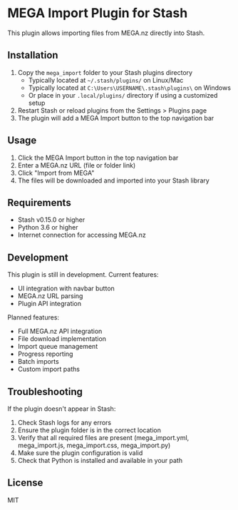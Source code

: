 # MEGA Import Plugin for Stash

This plugin allows importing files from MEGA.nz directly into Stash.

## Installation

1. Copy the `mega_import` folder to your Stash plugins directory
   - Typically located at `~/.stash/plugins/` on Linux/Mac
   - Typically located at `C:\Users\USERNAME\.stash\plugins\` on Windows
   - Or place in your `.local/plugins/` directory if using a customized setup
2. Restart Stash or reload plugins from the Settings > Plugins page
3. The plugin will add a MEGA Import button to the top navigation bar

## Usage

1. Click the MEGA Import button in the top navigation bar
2. Enter a MEGA.nz URL (file or folder link)
3. Click "Import from MEGA"
4. The files will be downloaded and imported into your Stash library

## Requirements

- Stash v0.15.0 or higher
- Python 3.6 or higher
- Internet connection for accessing MEGA.nz

## Development

This plugin is still in development. Current features:
- UI integration with navbar button
- MEGA.nz URL parsing
- Plugin API integration

Planned features:
- Full MEGA.nz API integration
- File download implementation
- Import queue management
- Progress reporting
- Batch imports
- Custom import paths

## Troubleshooting

If the plugin doesn't appear in Stash:
1. Check Stash logs for any errors
2. Ensure the plugin folder is in the correct location
3. Verify that all required files are present (mega_import.yml, mega_import.js, mega_import.css, mega_import.py)
4. Make sure the plugin configuration is valid
5. Check that Python is installed and available in your path

## License

MIT 